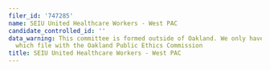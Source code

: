 ```yaml
---
filer_id: '747285'
name: SEIU United Healthcare Workers - West PAC
candidate_controlled_id: ''
data_warning: This committee is formed outside of Oakland. We only have data on committees
  which file with the Oakland Public Ethics Commission
title: SEIU United Healthcare Workers - West PAC
---
```

